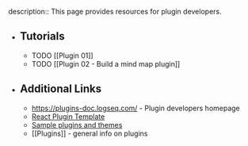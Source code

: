 description:: This page provides resources for plugin developers.

- ## Tutorials
	- TODO [[Plugin 01]]
	- TODO [[Plugin 02 - Build a mind map plugin]]
- ## Additional Links
	- https://plugins-doc.logseq.com/ - Plugin developers homepage
	- [React Plugin Template](https://github.com/pengx17/logseq-plugin-template-react)
	- [Sample plugins and themes](https://github.com/logseq/logseq-plugin-samples)
	- [[Plugins]] - general info on plugins
